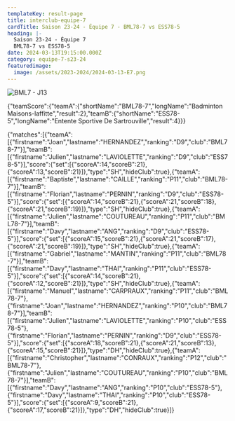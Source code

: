 ```yaml
---
templateKey: result-page
title: interclub-equipe-7
cardTitle: Saison 23-24 - Équipe 7 - BML78-7 vs ESS78-5 
heading: |-
  Saison 23-24 - Équipe 7
  BML78-7 vs ESS78-5
date: 2024-03-13T19:15:00.000Z
category: equipe-7-s23-24
featuredimage:
  image: /assets/2023-2024/2024-03-13-E7.png
---
```

![](/assets/2023-2024/2024-03-13-E7.png "BML7 - J13")

<teamscoreboard>{"teamScore":{"teamA":{"shortName":"BML78-7","longName":"Badminton Maisons-laffitte","result":2},"teamB":{"shortName":"ESS78-5","longName":"Entente Sportive De Sartrouville","result":4}}}</teamscoreboard>

<scoreboard>{"matches":[{"teamA":[{"firstname":"Joan","lastname":"HERNANDEZ","ranking":"D9","club":"BML78-7"}],"teamB":[{"firstname":"Julien","lastname":"LAVIOLETTE","ranking":"D9","club":"ESS78-5"}],"score":{"set":[{"scoreA":14,"scoreB":21},{"scoreA":13,"scoreB":21}]},"type":"SH","hideClub":true},{"teamA":[{"firstname":"Baptiste","lastname":"CAILLE","ranking":"P11","club":"BML78-7"}],"teamB":[{"firstname":"Florian","lastname":"PERNIN","ranking":"D9","club":"ESS78-5"}],"score":{"set":[{"scoreA":14,"scoreB":21},{"scoreA":21,"scoreB":18},{"scoreA":21,"scoreB":19}]},"type":"SH","hideClub":true},{"teamA":[{"firstname":"Julien","lastname":"COUTUREAU","ranking":"P11","club":"BML78-7"}],"teamB":[{"firstname":"Davy","lastname":"ANG","ranking":"D9","club":"ESS78-5"}],"score":{"set":[{"scoreA":15,"scoreB":21},{"scoreA":21,"scoreB":17},{"scoreA":21,"scoreB":19}]},"type":"SH","hideClub":true},{"teamA":[{"firstname":"Gabriel","lastname":"MANTIN","ranking":"P11","club":"BML78-7"}],"teamB":[{"firstname":"Davy","lastname":"THAI","ranking":"P11","club":"ESS78-5"}],"score":{"set":[{"scoreA":14,"scoreB":21},{"scoreA":12,"scoreB":21}]},"type":"SH","hideClub":true},{"teamA":[{"firstname":"Manuel","lastname":"CARPRAUX","ranking":"P11","club":"BML78-7"},{"firstname":"Joan","lastname":"HERNANDEZ","ranking":"P10","club":"BML78-7"}],"teamB":[{"firstname":"Julien","lastname":"LAVIOLETTE","ranking":"P10","club":"ESS78-5"},{"firstname":"Florian","lastname":"PERNIN","ranking":"D9","club":"ESS78-5"}],"score":{"set":[{"scoreA":18,"scoreB":21},{"scoreA":21,"scoreB":13},{"scoreA":15,"scoreB":21}]},"type":"DH","hideClub":true},{"teamA":[{"firstname":"Christopher","lastname":"CONRAUX","ranking":"P12","club":"BML78-7"},{"firstname":"Julien","lastname":"COUTUREAU","ranking":"P10","club":"BML78-7"}],"teamB":[{"firstname":"Davy","lastname":"ANG","ranking":"P10","club":"ESS78-5"},{"firstname":"Davy","lastname":"THAI","ranking":"P10","club":"ESS78-5"}],"score":{"set":[{"scoreA":9,"scoreB":21},{"scoreA":17,"scoreB":21}]},"type":"DH","hideClub":true}]}</scoreboard>
